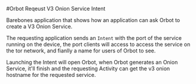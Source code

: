 #Orbot Reqeust V3 Onion Service Intent 

Barebones application that shows how an application can ask Orbot to create a V3 Onion Service.

The requesting application sends an `Intent` with the port of the service running on the device,
the port clients will access to access the service on the tor network, and fianlly a name for 
users of Orbot to see.

Launching the Intent will open Orbot, when Orbot generates an Onion Service, it'll finish 
and the requesting Activity can get the v3 onion hostname for the requested service. 

